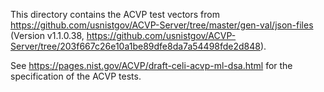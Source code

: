 [//]: # (SPDX-License-Identifier: CC-BY-4.0)

This directory contains the ACVP test vectors from
https://github.com/usnistgov/ACVP-Server/tree/master/gen-val/json-files
(Version v1.1.0.38, https://github.com/usnistgov/ACVP-Server/tree/203f667c26e10a1be89dfe8da7a54498fde2d848).

See https://pages.nist.gov/ACVP/draft-celi-acvp-ml-dsa.html for the specification of the ACVP tests.
